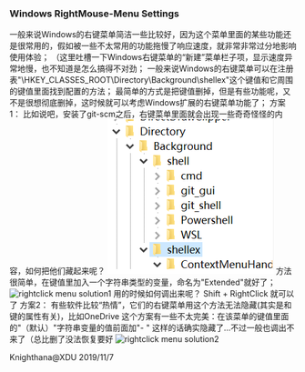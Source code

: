 <meta http-equiv="Content-Type" content="text/markdown; charset=utf-8">

### Windows RightMouse-Menu Settings ###

  一般来说Windows的右键菜单简洁一些比较好，因为这个菜单里面的某些功能还是很常用的，假如被一些不太常用的功能拖慢了响应速度，就非常非常过分地影响使用体验；
  （这里吐槽一下Windows右键菜单的“新建”菜单栏子项，显示速度异常地慢，也不知道是怎么搞得不对劲；
  一般来说Windows的右键菜单可以在注册表"\HKEY_CLASSES_ROOT\Directory\Background\shellex\"这个键值和它周围的键值里面找到配置的方法；
  最简单的方式是把键值删掉，但是有些功能呢，又不是很想彻底删掉，这时候就可以考虑Windows扩展的右键菜单功能了；
  方案1：
  比如说吧，安装了git-scm之后，右键菜单里面就会出现一些奇奇怪怪的内容，如何把他们藏起来呢？
  ![git_bash_rightclick_settings_regedit](../img/git_bash_rightclick_settings_regedit.png "git-bash rightclick menu key")
  方法很简单，在键值里加入一个字符串类型的变量，命名为"Extended"就好了；
  ![rightclick menu solution1](.../img/git_bash_rightclick_settings_regedit_solution1.png "rightclick menu solution")
  用的时候如何调出来呢？
  Shift + RightClick 就可以了
  方案2：
  有些软件比较“热情”，它们的右键菜单用这个方法无法隐藏(其实是和键的属性有关)，比如OneDrive
  这个方案有一些不太完美：在该菜单的键值里面的"（默认）"字符串变量的值前面加"- "
  这样的话确实隐藏了...不过一般也调出不来了（总比删了没法恢复要好
  ![rightclick menu solution2](.../img/git_bash_rightclick_settings_regedit_solution2.png "rightclick menu solution")
  
  Knighthana@XDU
  2019/11/7